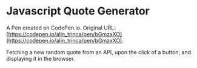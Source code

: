 # Javascript Quote Generator

A Pen created on CodePen.io. Original URL: [https://codepen.io/alin_trinca/pen/bGmzxXO](https://codepen.io/alin_trinca/pen/bGmzxXO).

Fetching a new random quote from an API, upon the click of a button, and displaying it in the browser.